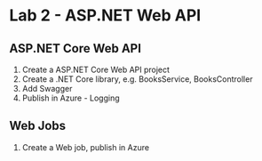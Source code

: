 # Lab 2 - ASP.NET Web API

## ASP.NET Core Web API

1. Create a ASP.NET Core Web API project
2. Create a .NET Core library, e.g. BooksService, BooksController
3. Add Swagger
4. Publish in Azure - Logging

## Web Jobs

1. Create a Web job, publish in Azure
